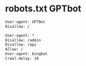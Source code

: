 # robots.txt GPTbot

```txt
User-agent: GPTBot
Disallow: /
```

```txt
User-agent: *
Disallow: /admin
Disallow: /api
Allow: /
User-agent: bingbot
Crawl-delay: 10
```
